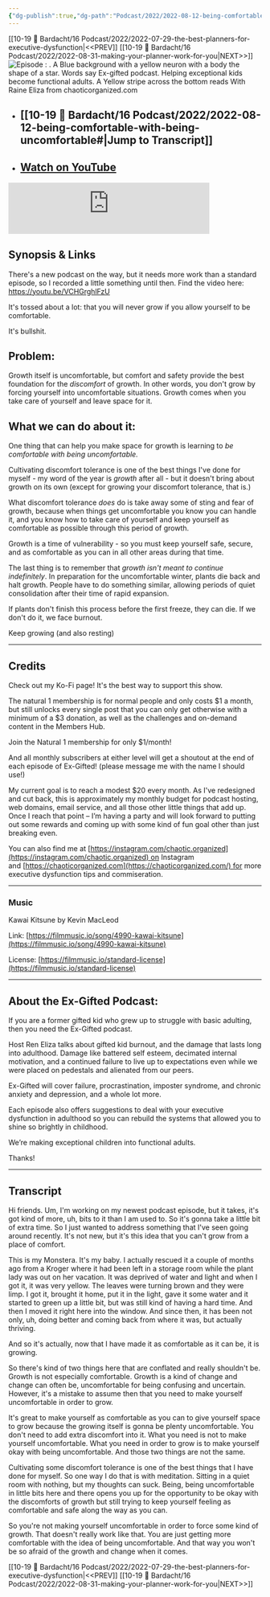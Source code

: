 ```yaml
---
{"dg-publish":true,"dg-path":"Podcast/2022/2022-08-12-being-comfortable-with-being-uncomfortable.md","permalink":"/podcast/2022/2022-08-12-being-comfortable-with-being-uncomfortable/","title":"Being comfortable with being uncomfortable","tags":["self-coaching"],"noteIcon":"","created":"","updated":"2023-07-27T19:47:25.866-04:00"}
---
```


[[10-19 💢 Bardacht/16 Podcast/2022/2022-07-29-the-best-planners-for-executive-dysfunction\|<<PREV]]                          [[10-19 💢 Bardacht/16 Podcast/2022/2022-08-31-making-your-planner-work-for-you\|NEXT>>]]
![Episode : . A Blue background with a yellow neuron with a body the shape of a star. Words say Ex-gifted podcast. Helping exceptional kids become functional adults. A Yellow stripe across the bottom reads With Raine Eliza from chaoticorganized.com](https://i.imgur.com/9DEFNUZ.png)
- ## [[10-19 💢 Bardacht/16 Podcast/2022/2022-08-12-being-comfortable-with-being-uncomfortable#\|Jump to Transcript]]
- ## [Watch on YouTube](https://youtu.be/VCHGrghlFzU)


<iframe src="https://podcasters.spotify.com/pod/show/exgifted/embed/episodes/Being-comfortable-with-being-uncomfortable-e1vas39" height="102px" width="400px" frameborder="0" scrolling="no"></iframe>




## Synopsis & Links

There's a new podcast on the way, but it needs more work than a standard episode, so I recorded a little something until then. Find the video here: https://youtu.be/VCHGrghlFzU

It's tossed about a lot: that you will never grow if you allow yourself to be comfortable.

It's bullshit.

## Problem: 

Growth itself is uncomfortable, but comfort and safety provide the best foundation for the _discomfort_ of growth. In other words, you don't grow by forcing yourself into uncomfortable situations. Growth comes when you take care of yourself and leave space for it.

## What we can do about it: 

One thing that can help you make space for growth is learning to _be comfortable with being uncomfortable._ 

Cultivating discomfort tolerance is one of the best things I've done for myself - my word of the year is _growth_ after all - but it doesn't bring about growth on its own (except for growing your discomfort tolerance, that is.)

What discomfort tolerance _does_ do is take away some of sting and fear of growth, because when things get uncomfortable you know you can handle it, and you know how to take care of yourself and keep yourself as comfortable as possible through this period of growth.

Growth is a time of vulnerability - so you must keep yourself safe, secure, and as comfortable as you can in all other areas during that time.

  

The last thing is to remember that _growth isn't meant to continue indefinitely_. In preparation for the uncomfortable winter, plants die back and halt growth. People have to do something similar, allowing periods of quiet consolidation after their time of rapid expansion. 

If plants don't finish this process before the first freeze, they can die. If we don't do it, we face burnout.

  

Keep growing (and also resting)

---

## Credits

Check out my Ko-Fi page! It's the best way to support this show.

The natural 1 membership is for normal people and only costs $1 a month, but still unlocks every single post that you can only get otherwise with a minimum of a $3 donation, as well as the challenges and on-demand content in the Members Hub.

Join the Natural 1 membership for only $1/month!

And all monthly subscribers at either level will get a shoutout at the end of each episode of Ex-Gifted! (please message me with the name I should use!)

My current goal is to reach a modest $20 every month. As I've redesigned and cut back, this is approximately my monthly budget for podcast hosting, web domains, email service, and all those other little things that add up. Once I reach that point – I’m having a party and will look forward to putting out some rewards and coming up with some kind of fun goal other than just breaking even.

You can also find me at [https://instagram.com/chaotic.organized](https://instagram.com/chaotic.organized) on Instagram and [https://chaoticorganized.com](https://chaoticorganized.com/) for more executive dysfunction tips and commiseration.

---

### Music

Kawai Kitsune by Kevin MacLeod

Link: [https://filmmusic.io/song/4990-kawai-kitsune](https://filmmusic.io/song/4990-kawai-kitsune)

License: [https://filmmusic.io/standard-license](https://filmmusic.io/standard-license)

---

## About the Ex-Gifted Podcast:

If you are a former gifted kid who grew up to struggle with basic adulting, then you need the Ex-Gifted podcast.

Host Ren Eliza talks about gifted kid burnout, and the damage that lasts long into adulthood. Damage like battered self esteem, decimated internal motivation, and a continued failure to live up to expectations even while we were placed on pedestals and alienated from our peers.

Ex-Gifted will cover failure, procrastination, imposter syndrome, and chronic anxiety and depression, and a whole lot more.

Each episode also offers suggestions to deal with your executive dysfunction in adulthood so you can rebuild the systems that allowed you to shine so brightly in childhood.

We’re making exceptional children into functional adults.

Thanks!

---

## Transcript

Hi friends. Um, I'm working on my newest podcast episode, but it takes, it's got kind of more, uh, bits to it than I am used to. So it's gonna take a little bit of extra time. So I just wanted to address something that I've seen going around recently. It's not new, but it's this idea that you can't grow from a place of comfort.

This is my Monstera. It's my baby. I actually rescued it a couple of months ago from a Kroger where it had been left in a storage room while the plant lady was out on her vacation. It was deprived of water and light and when I got it, it was very yellow. The leaves were turning brown and they were limp. I got it, brought it home, put it in the light, gave it some water and it started to green up a little bit, but was still kind of having a hard time. And then I moved it right here into the window. And since then, it has been not only, uh, doing better and coming back from where it was, but actually thriving. 

And so it's actually, now that I have made it as comfortable as it can be, it is growing. 

So there's kind of two things here that are conflated and really shouldn't be. Growth is not especially comfortable. Growth is a kind of change and change can often be, uncomfortable for being confusing and uncertain. However, it's a mistake to assume then that you need to make yourself uncomfortable in order to grow.

It's great to make yourself as comfortable as you can to give yourself space to grow because the growing itself is gonna be plenty uncomfortable. You don't need to add extra discomfort into it. What you need is not to make yourself uncomfortable. What you need in order to grow is to make yourself okay with being uncomfortable. And those two things are not the same. 

Cultivating some discomfort tolerance is one of the best things that I have done for myself. So one way I do that is with meditation. Sitting in a quiet room with nothing, but my thoughts can suck. Being, being uncomfortable in little bits here and there opens you up for the opportunity to be okay with the discomforts of growth but still trying to keep yourself feeling as comfortable and safe along the way as you can.

So you're not making yourself uncomfortable in order to force some kind of growth. That doesn't really work like that. You are just getting more comfortable with the idea of being uncomfortable. And that way you won't be so afraid of the growth and change when it comes.





[[10-19 💢 Bardacht/16 Podcast/2022/2022-07-29-the-best-planners-for-executive-dysfunction\|<<PREV]]                          [[10-19 💢 Bardacht/16 Podcast/2022/2022-08-31-making-your-planner-work-for-you\|NEXT>>]]